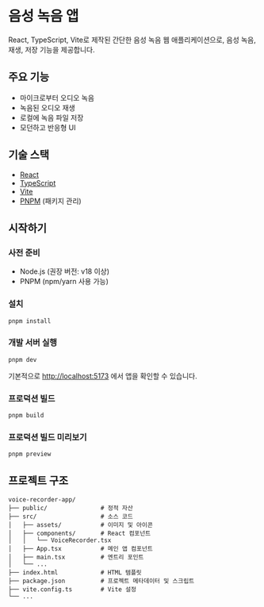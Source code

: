 # 음성 녹음 앱

React, TypeScript, Vite로 제작된 간단한 음성 녹음 웹 애플리케이션으로, 음성 녹음, 재생, 저장 기능을 제공합니다.

## 주요 기능

- 마이크로부터 오디오 녹음
- 녹음된 오디오 재생
- 로컬에 녹음 파일 저장
- 모던하고 반응형 UI

## 기술 스택

- [React](https://react.dev/)
- [TypeScript](https://www.typescriptlang.org/)
- [Vite](https://vitejs.dev/)
- [PNPM](https://pnpm.io/) (패키지 관리)

## 시작하기

### 사전 준비

- Node.js (권장 버전: v18 이상)
- PNPM (npm/yarn 사용 가능)

### 설치

```bash
pnpm install
```

### 개발 서버 실행

```bash
pnpm dev
```

기본적으로 [http://localhost:5173](http://localhost:5173) 에서 앱을 확인할 수 있습니다.

### 프로덕션 빌드

```bash
pnpm build
```

### 프로덕션 빌드 미리보기

```bash
pnpm preview
```

## 프로젝트 구조

```
voice-recorder-app/
├── public/               # 정적 자산
├── src/                  # 소스 코드
│   ├── assets/           # 이미지 및 아이콘
│   ├── components/       # React 컴포넌트
│   │   └── VoiceRecorder.tsx
│   ├── App.tsx           # 메인 앱 컴포넌트
│   ├── main.tsx          # 엔트리 포인트
│   └── ...
├── index.html            # HTML 템플릿
├── package.json          # 프로젝트 메타데이터 및 스크립트
├── vite.config.ts        # Vite 설정
└── ...
```
